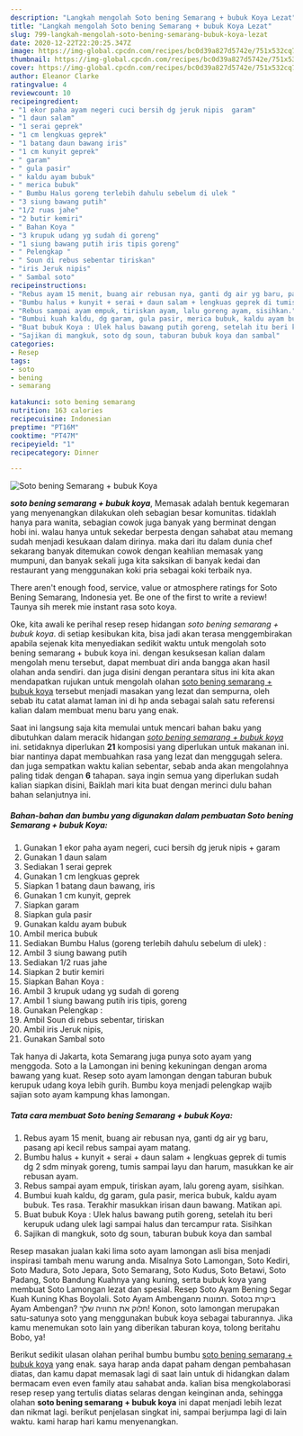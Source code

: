```yaml
---
description: "Langkah mengolah Soto bening Semarang + bubuk Koya Lezat"
title: "Langkah mengolah Soto bening Semarang + bubuk Koya Lezat"
slug: 799-langkah-mengolah-soto-bening-semarang-bubuk-koya-lezat
date: 2020-12-22T22:20:25.347Z
image: https://img-global.cpcdn.com/recipes/bc0d39a827d5742e/751x532cq70/soto-bening-semarang-bubuk-koya-foto-resep-utama.jpg
thumbnail: https://img-global.cpcdn.com/recipes/bc0d39a827d5742e/751x532cq70/soto-bening-semarang-bubuk-koya-foto-resep-utama.jpg
cover: https://img-global.cpcdn.com/recipes/bc0d39a827d5742e/751x532cq70/soto-bening-semarang-bubuk-koya-foto-resep-utama.jpg
author: Eleanor Clarke
ratingvalue: 4
reviewcount: 10
recipeingredient:
- "1 ekor paha ayam negeri cuci bersih dg jeruk nipis  garam"
- "1 daun salam"
- "1 serai geprek"
- "1 cm lengkuas geprek"
- "1 batang daun bawang iris"
- "1 cm kunyit geprek"
- " garam"
- " gula pasir"
- " kaldu ayam bubuk"
- " merica bubuk"
- " Bumbu Halus goreng terlebih dahulu sebelum di ulek "
- "3 siung bawang putih"
- "1/2 ruas jahe"
- "2 butir kemiri"
- " Bahan Koya "
- "3 krupuk udang yg sudah di goreng"
- "1 siung bawang putih iris tipis goreng"
- " Pelengkap "
- " Soun di rebus sebentar tiriskan"
- "iris Jeruk nipis"
- " Sambal soto"
recipeinstructions:
- "Rebus ayam 15 menit, buang air rebusan nya, ganti dg air yg baru, pasang api kecil rebus sampai ayam matang."
- "Bumbu halus + kunyit + serai + daun salam + lengkuas geprek di tumis dg 2 sdm minyak goreng, tumis sampai layu dan harum, masukkan ke air rebusan ayam."
- "Rebus sampai ayam empuk, tiriskan ayam, lalu goreng ayam, sisihkan."
- "Bumbui kuah kaldu, dg garam, gula pasir, merica bubuk, kaldu ayam bubuk. Tes rasa. Terakhir masukkan irisan daun bawang. Matikan api."
- "Buat bubuk Koya : Ulek halus bawang putih goreng, setelah itu beri kerupuk udang ulek lagi sampai halus dan tercampur rata. Sisihkan"
- "Sajikan di mangkuk, soto dg soun, taburan bubuk koya dan sambal"
categories:
- Resep
tags:
- soto
- bening
- semarang

katakunci: soto bening semarang 
nutrition: 163 calories
recipecuisine: Indonesian
preptime: "PT16M"
cooktime: "PT47M"
recipeyield: "1"
recipecategory: Dinner

---
```



![Soto bening Semarang + bubuk Koya](https://img-global.cpcdn.com/recipes/bc0d39a827d5742e/751x532cq70/soto-bening-semarang-bubuk-koya-foto-resep-utama.jpg)

<b><i>soto bening semarang + bubuk koya</i></b>, Memasak adalah bentuk kegemaran yang menyenangkan dilakukan oleh sebagian besar komunitas. tidaklah hanya para wanita, sebagian cowok juga banyak yang berminat dengan hobi ini. walau hanya untuk sekedar berpesta dengan sahabat atau memang sudah menjadi kesukaan dalam dirinya. maka dari itu dalam dunia chef sekarang banyak ditemukan cowok dengan keahlian memasak yang mumpuni, dan banyak sekali juga kita saksikan di banyak kedai dan restaurant yang menggunakan koki pria sebagai koki terbaik nya.

There aren&#39;t enough food, service, value or atmosphere ratings for Soto Bening Semarang, Indonesia yet. Be one of the first to write a review! Taunya sih merek mie instant rasa soto koya.

Oke, kita awali ke perihal resep resep hidangan <i>soto bening semarang + bubuk koya</i>. di setiap kesibukan kita, bisa jadi akan terasa menggembirakan apabila sejenak kita menyediakan sedikit waktu untuk mengolah soto bening semarang + bubuk koya ini. dengan kesuksesan kalian dalam mengolah menu tersebut, dapat membuat diri anda bangga akan hasil olahan anda sendiri. dan juga disini dengan perantara situs ini kita akan mendapatkan rujukan untuk mengolah olahan <u>soto bening semarang + bubuk koya</u> tersebut menjadi masakan yang lezat dan sempurna, oleh sebab itu catat alamat laman ini di hp anda sebagai salah satu referensi kalian dalam membuat menu baru yang enak.


Saat ini langsung saja kita memulai untuk mencari bahan baku yang dibutuhkan dalam meracik hidangan <u><i>soto bening semarang + bubuk koya</i></u> ini. setidaknya diperlukan <b>21</b> komposisi yang diperlukan untuk makanan ini. biar nantinya dapat membuahkan rasa yang lezat dan menggugah selera. dan juga sempatkan waktu kalian sebentar, sebab anda akan mengolahnya paling tidak dengan <b>6</b> tahapan. saya ingin semua yang diperlukan sudah kalian siapkan disini, Baiklah mari kita buat dengan merinci dulu bahan bahan selanjutnya ini.

<!--inarticleads1-->

##### Bahan-bahan dan bumbu yang digunakan dalam pembuatan Soto bening Semarang + bubuk Koya:

1. Gunakan 1 ekor paha ayam negeri, cuci bersih dg jeruk nipis + garam
1. Gunakan 1 daun salam
1. Sediakan 1 serai geprek
1. Gunakan 1 cm lengkuas geprek
1. Siapkan 1 batang daun bawang, iris
1. Gunakan 1 cm kunyit, geprek
1. Siapkan  garam
1. Siapkan  gula pasir
1. Gunakan  kaldu ayam bubuk
1. Ambil  merica bubuk
1. Sediakan  Bumbu Halus (goreng terlebih dahulu sebelum di ulek) :
1. Ambil 3 siung bawang putih
1. Sediakan 1/2 ruas jahe
1. Siapkan 2 butir kemiri
1. Siapkan  Bahan Koya :
1. Ambil 3 krupuk udang yg sudah di goreng
1. Ambil 1 siung bawang putih iris tipis, goreng
1. Gunakan  Pelengkap :
1. Ambil  Soun di rebus sebentar, tiriskan
1. Ambil iris Jeruk nipis,
1. Gunakan  Sambal soto


Tak hanya di Jakarta, kota Semarang juga punya soto ayam yang menggoda. Soto a la Lamongan ini bening kekuningan dengan aroma bawang yang kuat. Resep soto ayam lamongan dengan taburan bubuk kerupuk udang koya lebih gurih. Bumbu koya menjadi pelengkap wajib sajian soto ayam kampung khas lamongan. 

<!--inarticleads2-->

##### Tata cara membuat Soto bening Semarang + bubuk Koya:

1. Rebus ayam 15 menit, buang air rebusan nya, ganti dg air yg baru, pasang api kecil rebus sampai ayam matang.
1. Bumbu halus + kunyit + serai + daun salam + lengkuas geprek di tumis dg 2 sdm minyak goreng, tumis sampai layu dan harum, masukkan ke air rebusan ayam.
1. Rebus sampai ayam empuk, tiriskan ayam, lalu goreng ayam, sisihkan.
1. Bumbui kuah kaldu, dg garam, gula pasir, merica bubuk, kaldu ayam bubuk. Tes rasa. Terakhir masukkan irisan daun bawang. Matikan api.
1. Buat bubuk Koya : Ulek halus bawang putih goreng, setelah itu beri kerupuk udang ulek lagi sampai halus dan tercampur rata. Sisihkan
1. Sajikan di mangkuk, soto dg soun, taburan bubuk koya dan sambal


Resep masakan jualan kaki lima soto ayam lamongan asli bisa menjadi inspirasi tambah menu warung anda. Misalnya Soto Lamongan, Soto Kediri, Soto Madura, Soto Jepara, Soto Semarang, Soto Kudus, Soto Betawi, Soto Padang, Soto Bandung Kuahnya yang kuning, serta bubuk koya yang membuat Soto Lamongan lezat dan spesial. Resep Soto Ayam Bening Segar Kuah Kuning Khas Boyolali. תמונות מ‪Soto Ayam Ambengan‬. ביקרת ב‪Soto Ayam Ambengan‬? חלוק את החוויה שלך! Konon, soto lamongan merupakan satu-satunya soto yang menggunakan bubuk koya sebagai taburannya. Jika kamu menemukan soto lain yang diberikan taburan koya, tolong beritahu Bobo, ya! 

Berikut sedikit ulasan olahan perihal bumbu bumbu <u>soto bening semarang + bubuk koya</u> yang enak. saya harap anda dapat paham dengan pembahasan diatas, dan kamu dapat memasak lagi di saat lain untuk di hidangkan dalam bermacam even even family atau sahabat anda. kalian bisa mengkolaborasi resep resep yang tertulis diatas selaras dengan keinginan anda, sehingga olahan <b>soto bening semarang + bubuk koya</b> ini dapat menjadi lebih lezat dan nikmat lagi. berikut penjelasan singkat ini, sampai berjumpa lagi di lain waktu. kami harap hari kamu menyenangkan.
